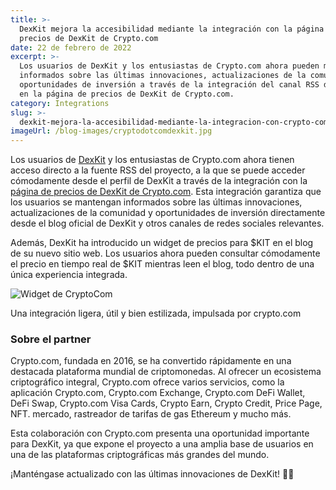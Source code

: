 ```yaml
---
title: >-
  DexKit mejora la accesibilidad mediante la integración con la página de
  precios de DexKit de Crypto.com
date: 22 de febrero de 2022
excerpt: >-
  Los usuarios de DexKit y los entusiastas de Crypto.com ahora pueden mantenerse
  informados sobre las últimas innovaciones, actualizaciones de la comunidad y
  oportunidades de inversión a través de la integración del canal RSS de DexKit
  en la página de precios de DexKit de Crypto.com.
category: Integrations
slug: >-
  dexkit-mejora-la-accesibilidad-mediante-la-integracion-con-crypto-coms-dexkit-price-page
imageUrl: /blog-images/cryptodotcomdexkit.jpg
---
```

Los usuarios de [DexKit](https://dexkit.com/) y los entusiastas de Crypto.com ahora tienen acceso directo a la fuente RSS del proyecto, a la que se puede acceder cómodamente desde el perfil de DexKit a través de la integración con la [página de precios de DexKit de Crypto.com](https://crypto.com/price/dexkit). Esta integración garantiza que los usuarios se mantengan informados sobre las últimas innovaciones, actualizaciones de la comunidad y oportunidades de inversión directamente desde el blog oficial de DexKit y otros canales de redes sociales relevantes.

Además, DexKit ha introducido un widget de precios para $KIT en el blog de su nuevo sitio web. Los usuarios ahora pueden consultar cómodamente el precio en tiempo real de $KIT mientras leen el blog, todo dentro de una única experiencia integrada.

![Widget de CryptoCom](/blog-images/dexkit_cryptocomwp.png)

Una integración ligera, útil y bien estilizada, impulsada por crypto.com

### Sobre el partner

Crypto.com, fundada en 2016, se ha convertido rápidamente en una destacada plataforma mundial de criptomonedas. Al ofrecer un ecosistema criptográfico integral, Crypto.com ofrece varios servicios, como la aplicación Crypto.com, Crypto.com Exchange, Crypto.com DeFi Wallet, DeFi Swap, Crypto.com Visa Cards, Crypto Earn, Crypto Credit, Price Page, NFT. mercado, rastreador de tarifas de gas Ethereum y mucho más.

Esta colaboración con Crypto.com presenta una oportunidad importante para DexKit, ya que expone el proyecto a una amplia base de usuarios en una de las plataformas criptográficas más grandes del mundo.

¡Manténgase actualizado con las últimas innovaciones de DexKit! 🙋‍♂️
